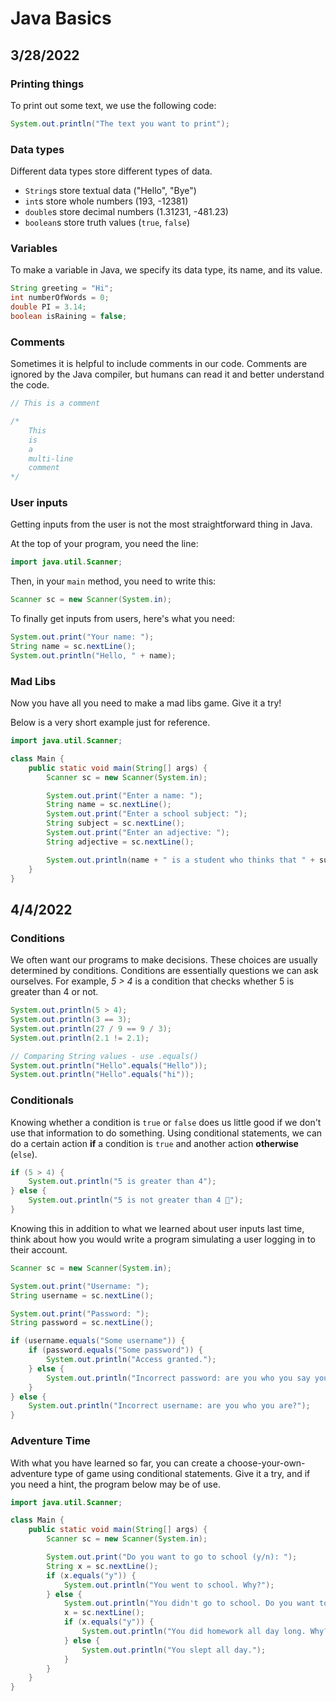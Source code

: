 # Java Basics

## 3/28/2022

### Printing things

To print out some text, we use the following code:

```java
System.out.println("The text you want to print");
```

### Data types

Different data types store different types of data.

* `String`s store textual data ("Hello", "Bye")
* `int`s store whole numbers (193, -12381)
* `double`s store decimal numbers (1.31231, -481.23)
* `boolean`s store truth values (`true`, `false`)

### Variables

To make a variable in Java, we specify its data type, its name, and its value.

```java
String greeting = "Hi";
int numberOfWords = 0;
double PI = 3.14;
boolean isRaining = false;
```

### Comments

Sometimes it is helpful to include comments in our code. Comments are ignored by the Java compiler, but humans can read it and better understand the code.

```java
// This is a comment

/*
    This
    is
    a
    multi-line
    comment
*/
```

### User inputs

Getting inputs from the user is not the most straightforward thing in Java.

At the top of your program, you need the line:

```java
import java.util.Scanner;
```

Then, in your `main` method, you need to write this:

```java
Scanner sc = new Scanner(System.in);
```

To finally get inputs from users, here's what you need:

```java
System.out.print("Your name: ");
String name = sc.nextLine();
System.out.println("Hello, " + name);
```

### Mad Libs

Now you have all you need to make a mad libs game. Give it a try!

Below is a very short example just for reference.

```java
import java.util.Scanner;

class Main {
    public static void main(String[] args) {
        Scanner sc = new Scanner(System.in);

        System.out.print("Enter a name: ");
        String name = sc.nextLine();
        System.out.print("Enter a school subject: ");
        String subject = sc.nextLine();
        System.out.print("Enter an adjective: ");
        String adjective = sc.nextLine();

        System.out.println(name + " is a student who thinks that " + subject + " is " + adjective);
    }
}
```

## 4/4/2022

### Conditions

We often want our programs to make decisions. These choices are usually determined by conditions. Conditions are essentially questions we can ask ourselves. For example, *5 > 4* is a condition that checks whether 5 is greater than 4 or not.

```java
System.out.println(5 > 4);
System.out.println(3 == 3);
System.out.println(27 / 9 == 9 / 3);
System.out.println(2.1 != 2.1);

// Comparing String values - use .equals()
System.out.println("Hello".equals("Hello"));
System.out.println("Hello".equals("hi"));
```

### Conditionals

Knowing whether a condition is `true` or `false` does us little good if we don't use that information to do something. Using conditional statements, we can do a certain action **if** a condition is `true` and another action **otherwise** (`else`).

```java
if (5 > 4) {
    System.out.println("5 is greater than 4");
} else {
    System.out.println("5 is not greater than 4 🤔");
}
```

Knowing this in addition to what we learned about user inputs last time, think about how you would write a program simulating a user logging in to their account.

```java
Scanner sc = new Scanner(System.in);

System.out.print("Username: ");
String username = sc.nextLine();

System.out.print("Password: ");
String password = sc.nextLine();

if (username.equals("Some username")) {
    if (password.equals("Some password")) {
        System.out.println("Access granted.");
    } else {
        System.out.println("Incorrect password: are you who you say you are?");
    }
} else {
    System.out.println("Incorrect username: are you who you are?");
}
```

### Adventure Time

With what you have learned so far, you can create a choose-your-own-adventure type of game using conditional statements. Give it a try, and if you need a hint, the program below may be of use.

```java
import java.util.Scanner;

class Main {
    public static void main(String[] args) {
        Scanner sc = new Scanner(System.in);

        System.out.print("Do you want to go to school (y/n): ");
        String x = sc.nextLine();
        if (x.equals("y")) {
            System.out.println("You went to school. Why?");
        } else {
            System.out.println("You didn't go to school. Do you want to do homework (y/n): ");
            x = sc.nextLine();
            if (x.equals("y")) {
                System.out.println("You did homework all day long. Why?");
            } else {
                System.out.println("You slept all day.");
            }
        }
    }
}
```
